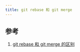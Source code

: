```yaml
---
title: git rebase 和 git merge
---
```


## 参考

1. [git rebase 和 git merge 的区别](https://www.jianshu.com/p/f23f72251abc)
